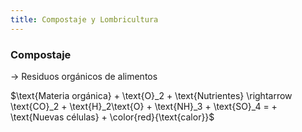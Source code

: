 ```yaml
---
title: Compostaje y Lombricultura
---
```


### Compostaje

-> Residuos orgánicos de alimentos

$\text{Materia orgánica} + \text{O}_2 + \text{Nutrientes} \rightarrow \text{CO}_2 + \text{H}_2\text{O} + \text{NH}_3 + \text{SO}_4 = + \text{Nuevas células} + \color{red}{\text{calor}}$
